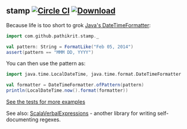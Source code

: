 stamp [![Circle CI](https://img.shields.io/circleci/project/pathikrit/stamp.svg)](https://circleci.com/gh/pathikrit/stamp) [![Download](https://api.bintray.com/packages/pathikrit/maven/stamp/images/download.svg)](https://bintray.com/pathikrit/maven/stamp/_latestVersion)
--------

Because life is too short to grok [Java's DateTimeFormatter](https://docs.oracle.com/javase/8/docs/api/java/time/format/DateTimeFormatter.html):
```scala
import com.github.pathikrit.stamp._

val pattern: String = FormatLike("Feb 05, 2014")
assert(pattern == "MMM DD, YYYY")
```

You can then use the pattern as:
```scala
import java.time.LocalDateTime, java.time.format.DateTimeFormatter

val formatter = DateTimeFormatter.ofPattern(pattern)
println(LocalDateTime.now().format(formatter))
```

[See the tests for more examples](src/test/scala/com/github/pathikrit/stamp/FormatLikeSpec.scala)


See also: [ScalaVerbalExpressions](https://github.com/pathikrit/ScalaVerbalExpressions) - another library for writing self-documenting regexes.
